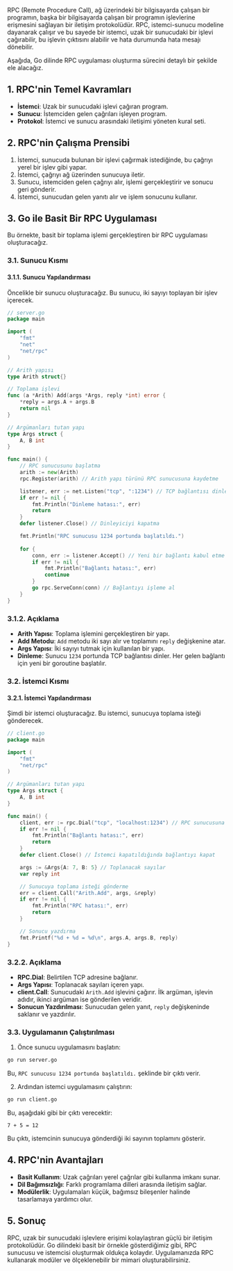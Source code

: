 RPC (Remote Procedure Call), ağ üzerindeki bir bilgisayarda çalışan bir programın, başka bir bilgisayarda çalışan bir programın işlevlerine erişmesini sağlayan bir iletişim protokolüdür. RPC, istemci-sunucu modeline dayanarak çalışır ve bu sayede bir istemci, uzak bir sunucudaki bir işlevi çağırabilir, bu işlevin çıktısını alabilir ve hata durumunda hata mesajı dönebilir.

Aşağıda, Go dilinde RPC uygulaması oluşturma sürecini detaylı bir şekilde ele alacağız.

## 1. RPC'nin Temel Kavramları

- **İstemci**: Uzak bir sunucudaki işlevi çağıran program.
- **Sunucu**: İstemciden gelen çağrıları işleyen program.
- **Protokol**: İstemci ve sunucu arasındaki iletişimi yöneten kural seti.

## 2. RPC'nin Çalışma Prensibi

1. İstemci, sunucuda bulunan bir işlevi çağırmak istediğinde, bu çağrıyı yerel bir işlev gibi yapar.
2. İstemci, çağrıyı ağ üzerinden sunucuya iletir.
3. Sunucu, istemciden gelen çağrıyı alır, işlemi gerçekleştirir ve sonucu geri gönderir.
4. İstemci, sunucudan gelen yanıtı alır ve işlem sonucunu kullanır.

## 3. Go ile Basit Bir RPC Uygulaması

Bu örnekte, basit bir toplama işlemi gerçekleştiren bir RPC uygulaması oluşturacağız.

### 3.1. Sunucu Kısmı

#### 3.1.1. Sunucu Yapılandırması

Öncelikle bir sunucu oluşturacağız. Bu sunucu, iki sayıyı toplayan bir işlev içerecek.

```go
// server.go
package main

import (
    "fmt"
    "net"
    "net/rpc"
)

// Arith yapısı
type Arith struct{}

// Toplama işlevi
func (a *Arith) Add(args *Args, reply *int) error {
    *reply = args.A + args.B
    return nil
}

// Argümanları tutan yapı
type Args struct {
    A, B int
}

func main() {
    // RPC sunucusunu başlatma
    arith := new(Arith)
    rpc.Register(arith) // Arith yapı türünü RPC sunucusuna kaydetme

    listener, err := net.Listen("tcp", ":1234") // TCP bağlantısı dinleme
    if err != nil {
        fmt.Println("Dinleme hatası:", err)
        return
    }
    defer listener.Close() // Dinleyiciyi kapatma

    fmt.Println("RPC sunucusu 1234 portunda başlatıldı.")
    
    for {
        conn, err := listener.Accept() // Yeni bir bağlantı kabul etme
        if err != nil {
            fmt.Println("Bağlantı hatası:", err)
            continue
        }
        go rpc.ServeConn(conn) // Bağlantıyı işleme al
    }
}
```

### 3.1.2. Açıklama

- **Arith Yapısı**: Toplama işlemini gerçekleştiren bir yapı.
- **Add Metodu**: `Add` metodu iki sayı alır ve toplamını `reply` değişkenine atar.
- **Args Yapısı**: İki sayıyı tutmak için kullanılan bir yapı.
- **Dinleme**: Sunucu `1234` portunda TCP bağlantısı dinler. Her gelen bağlantı için yeni bir goroutine başlatılır.

### 3.2. İstemci Kısmı

#### 3.2.1. İstemci Yapılandırması

Şimdi bir istemci oluşturacağız. Bu istemci, sunucuya toplama isteği gönderecek.

```go
// client.go
package main

import (
    "fmt"
    "net/rpc"
)

// Argümanları tutan yapı
type Args struct {
    A, B int
}

func main() {
    client, err := rpc.Dial("tcp", "localhost:1234") // RPC sunucusuna bağlanma
    if err != nil {
        fmt.Println("Bağlantı hatası:", err)
        return
    }
    defer client.Close() // İstemci kapatıldığında bağlantıyı kapat

    args := &Args{A: 7, B: 5} // Toplanacak sayılar
    var reply int

    // Sunucuya toplama isteği gönderme
    err = client.Call("Arith.Add", args, &reply)
    if err != nil {
        fmt.Println("RPC hatası:", err)
        return
    }

    // Sonucu yazdırma
    fmt.Printf("%d + %d = %d\n", args.A, args.B, reply)
}
```

### 3.2.2. Açıklama

- **RPC.Dial**: Belirtilen TCP adresine bağlanır.
- **Args Yapısı**: Toplanacak sayıları içeren yapı.
- **client.Call**: Sunucudaki `Arith.Add` işlevini çağırır. İlk argüman, işlevin adıdır, ikinci argüman ise gönderilen veridir.
- **Sonucun Yazdırılması**: Sunucudan gelen yanıt, `reply` değişkeninde saklanır ve yazdırılır.

### 3.3. Uygulamanın Çalıştırılması

1. Önce sunucu uygulamasını başlatın:

```bash
go run server.go
```

Bu, `RPC sunucusu 1234 portunda başlatıldı.` şeklinde bir çıktı verir.

2. Ardından istemci uygulamasını çalıştırın:

```bash
go run client.go
```

Bu, aşağıdaki gibi bir çıktı verecektir:

```plaintext
7 + 5 = 12
```

Bu çıktı, istemcinin sunucuya gönderdiği iki sayının toplamını gösterir.

## 4. RPC'nin Avantajları

- **Basit Kullanım**: Uzak çağrıları yerel çağrılar gibi kullanma imkanı sunar.
- **Dil Bağımsızlığı**: Farklı programlama dilleri arasında iletişim sağlar.
- **Modülerlik**: Uygulamaları küçük, bağımsız bileşenler halinde tasarlamaya yardımcı olur.

## 5. Sonuç

RPC, uzak bir sunucudaki işlevlere erişimi kolaylaştıran güçlü bir iletişim protokolüdür. Go dilindeki basit bir örnekle gösterdiğimiz gibi, RPC sunucusu ve istemcisi oluşturmak oldukça kolaydır. Uygulamanızda RPC kullanarak modüler ve ölçeklenebilir bir mimari oluşturabilirsiniz.